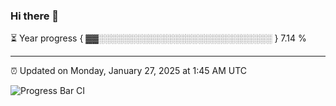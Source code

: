 ### Hi there 👋

⏳ Year progress { ▓▓░░░░░░░░░░░░░░░░░░░░░░░░░░░░ } 7.14 %

---

⏰ Updated on Monday, January 27, 2025 at 1:45 AM UTC

![Progress Bar CI](https://github.com/arthurbuhl/arthurbuhl/workflows/Progress%20Bar%20CI/badge.svg)
